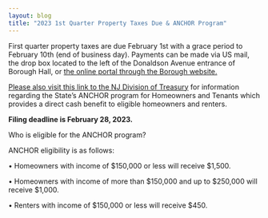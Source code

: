 ```yaml
---
layout: blog
title: "2023 1st Quarter Property Taxes Due & ANCHOR Program"
---
```


First quarter property taxes are due February 1st with a grace period to February 10th (end of business day).
Payments can be made via US mail, the drop box located to the left of the Donaldson Avenue entrance of Borough Hall, or [the online portal through the Borough website.](https://www.cit-e.net/rutherford-nj/cn/TaxBill_Std/?tpid=15571)

[Please also visit this link to the NJ Division of Treasury](https://www.nj.gov/treasury/taxation/anchor/index.shtml?utm_campaign=20230113_nwsltr&utm_medium=email&utm_source=govdelivery) for information regarding the State’s ANCHOR program for Homeowners and Tenants which provides a direct cash benefit to eligible homeowners and renters.  

**Filing deadline is February 28, 2023.**

Who is eligible for the ANCHOR program?

ANCHOR eligibility is as follows:

•	Homeowners with income of $150,000 or less will receive $1,500.

•	Homeowners with income of more than $150,000 and up to $250,000 will receive $1,000.

•	Renters with income of $150,000 or less will receive $450.

